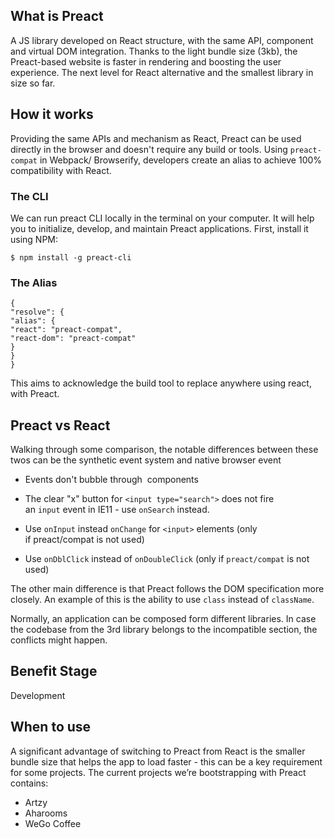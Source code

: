 ## What is Preact

A JS library developed on React structure, with the same API, component and virtual DOM integration. Thanks to the light bundle size (3kb), the Preact-based website is faster in rendering and boosting the user experience. The next level for React alternative and the smallest library in size so far.

## How it works

Providing the same APIs and mechanism as React, Preact can be used directly in the browser and doesn't require any build or tools. Using `preact-compat` in Webpack/ Browserify, developers create an alias to achieve 100% compatibility with React.

### The CLI

We can run preact CLI locally in the terminal on your computer. It will help you to initialize, develop, and maintain Preact applications. First, install it using NPM:

`$ npm install -g preact-cli`

### The Alias

```
{
"resolve": {
"alias": {
"react": "preact-compat",
"react-dom": "preact-compat"
}
}
}
```

This aims to acknowledge the build tool to replace anywhere using react, with Preact.

## Preact vs React

Walking through some comparison, the notable differences between these twos can be the synthetic event system and native browser event

- Events don't bubble through <Portal> components

- The clear "x" button for `<input type="search">` does not fire an `input` event in IE11 - use `onSearch` instead.

- Use `onInput` instead `onChange` for `<input>` elements (only if preact/compat is not used)

- Use `onDblClick` instead of `onDoubleClick` (only if `preact/compat` is not used)

The other main difference is that Preact follows the DOM specification more closely. An example of this is the ability to use `class` instead of `className`.

Normally, an application can be composed form different libraries. In case the codebase from the 3rd library belongs to the incompatible section, the conflicts might happen.

## Benefit Stage

Development

## When to use

A significant advantage of switching to Preact from React is the smaller bundle size that helps the app to load faster - this can be a key requirement for some projects. The current projects we’re bootstrapping with Preact contains:

- Artzy
- Aharooms
- WeGo Coffee
